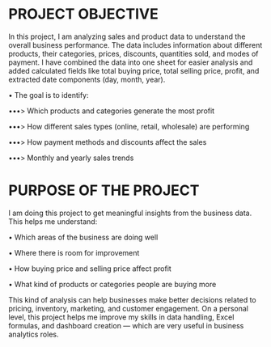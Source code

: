 # PROJECT OBJECTIVE



In this project, I am analyzing sales and product data to understand the overall business performance. The data includes information about different products, their categories, prices, discounts, quantities sold, and modes of payment. I have combined the data into one sheet for easier analysis and added calculated fields like total buying price, total selling price, profit, and extracted date components (day, month, year).

• The goal is to identify:

   •••> Which products and categories generate the most profit
   
   •••>	How different sales types (online, retail, wholesale) are performing
   
   •••>	How payment methods and discounts affect the sales
   
   •••>	Monthly and yearly sales trends

   

# PURPOSE OF THE PROJECT



I am doing this project to get meaningful insights from the business data. This helps me understand:

   •	Which areas of the business are doing well
   
   •     Where there is room for improvement
   
   •    How buying price and selling price affect profit
   
   •	What kind of products or categories people are buying more

This kind of analysis can help businesses make better decisions related to pricing, inventory, marketing, and customer engagement.
On a personal level, this project helps me improve my skills in data handling, Excel formulas, and dashboard creation — which are very useful in business analytics roles.
	


